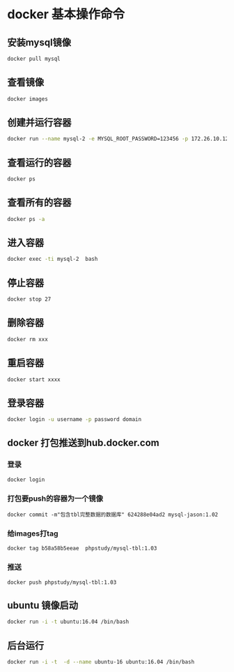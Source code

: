 # docker 基本操作命令

## 安装mysql镜像

```sh
docker pull mysql
```

## 查看镜像

```sh
docker images
```

## 创建并运行容器

```sh
docker run --name mysql-2 -e MYSQL_ROOT_PASSWORD=123456 -p 172.26.10.124:3306:3306 -d mysql:latest
```

## 查看运行的容器

```sh
docker ps
```

## 查看所有的容器

```sh
docker ps -a
```

## 进入容器

```sh
docker exec -ti mysql-2  bash
```

## 停止容器

```sh
docker stop 27
```

## 删除容器

```sh
docker rm xxx
```

## 重启容器

```sh
docker start xxxx
```

## 登录容器

```sh
docker login -u username -p password domain
```

## docker 打包推送到hub.docker.com

### 登录

```docker
docker login
```

### 打包要push的容器为一个镜像

```docker
docker commit -m"包含tbl完整数据的数据库" 624288e04ad2 mysql-jason:1.02
```

### 给images打tag

```docker
docker tag b58a58b5eeae  phpstudy/mysql-tbl:1.03
```

### 推送

```docker
docker push phpstudy/mysql-tbl:1.03
```

## ubuntu 镜像启动
```sh
docker run -i -t ubuntu:16.04 /bin/bash
```
## 后台运行

```sh
docker run -i -t  -d --name ubuntu-16 ubuntu:16.04 /bin/bash
```
